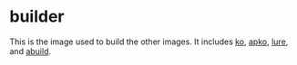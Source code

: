 # builder

This is the image used to build the other images. It includes [ko](https://ko.build/), [apko](https://github.com/chainguard-dev/apko), [lure](https://lure.elara.ws), and [abuild](https://wiki.alpinelinux.org/wiki/Abuild_and_Helpers).
